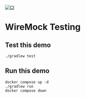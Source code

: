 [![CI](https://github.com/rogervinas/wiremock-testing/actions/workflows/gradle.yml/badge.svg?branch=master)](https://github.com/rogervinas/wiremock-testing/actions/workflows/gradle.yml)

# WireMock Testing

## Test this demo

```shell
./gradlew test
```

## Run this demo

```
docker compose up -d
./gradlew run
docker compose down
```
